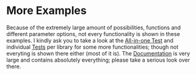 # More Examples
Because of the extremely large amount of possibilities, functions and different parameter options, not every functionality is shown in these examples.
I kindly ask you to take a look at the [All-in-one Test](/Test/main.cpp) and individual [Tests](/Library) per library for some more functionalities; though not everyting is shown there either (most of it is).
The [Documentation](/Documentation) is very large and contains absolutely everything; please take a serious look over there.
